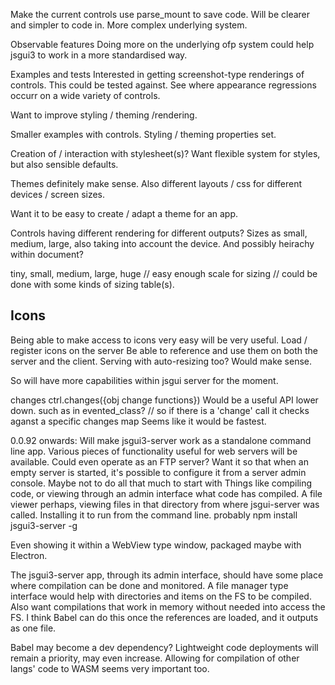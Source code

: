 

Make the current controls use parse_mount to save code.
Will be clearer and simpler to code in.
More complex underlying system.





Observable features
    Doing more on the underlying ofp system could help jsgui3 to work in a more standardised way.
    

Examples and tests
Interested in getting screenshot-type renderings of controls. This could be tested against.
See where appearance regressions occurr on a wide variety of controls.

Want to improve styling / theming /rendering.

Smaller examples with controls.
Styling / theming properties set.

Creation of / interaction with stylesheet(s)?
Want flexible system for styles, but also sensible defaults.

Themes definitely make sense.
Also different layouts / css for different devices / screen sizes.

Want it to be easy to create / adapt a theme for an app.

Controls having different rendering for different outputs?
Sizes as small, medium, large, also taking into account the device.
    And possibly heirachy within document?

tiny, small, medium, large, huge
// easy enough scale for sizing
//  could be done with some kinds of sizing table(s).


Icons
-----

Being able to make access to icons very easy will be very useful.
Load / register icons on the server
Be able to reference and use them on both the server and the client.
    Serving with auto-resizing too?
        Would make sense.

So will have more capabilities within jsgui server for the moment.



changes
ctrl.changes({obj change functions})
Would be a useful API lower down.
such as in evented_class?
//  so if there is a 'change' call it checks aganst a specific changes map
    Seems like it would be fastest.
  


0.0.92 onwards:
Will make jsgui3-server work as a standalone command line app.
Various pieces of functionality useful for web servers will be available.
Could even operate as an FTP server?
Want it so that when an empty server is started, it's possible to configure it from a server admin console.
Maybe not to do all that much to start with
Things like compiling code, or viewing through an admin interface what code has compiled.
A file viewer perhaps, viewing files in that directory from where jsgui-server was called.
Installing it to run from the command line.
    probably npm install jsgui3-server -g

Even showing it within a WebView type window, packaged maybe with Electron.

The jsgui3-server app, through its admin interface, should have some place where compilation can be done and monitored.
A file manager type interface would help with directories and items on the FS to be compiled.
Also want compilations that work in memory without needed into access the FS. I think Babel can do this once the
references are loaded, and it outputs as one file.


Babel may become a dev dependency?
Lightweight code deployments will remain a priority, may even increase.
Allowing for compilation of other langs' code to WASM seems very important too.








